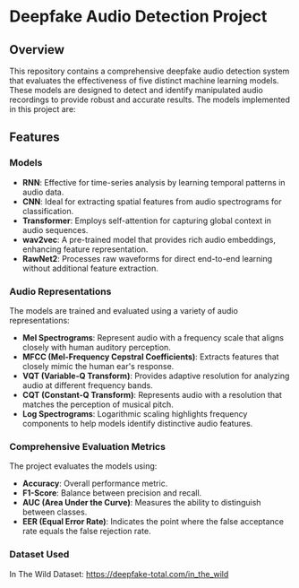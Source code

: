 # Deepfake Audio Detection Project

## Overview
This repository contains a comprehensive deepfake audio detection system that evaluates the effectiveness of five distinct machine learning models. These models are designed to detect and identify manipulated audio recordings to provide robust and accurate results. The models implemented in this project are:


## Features

### Models
- **RNN**: Effective for time-series analysis by learning temporal patterns in audio data.
- **CNN**: Ideal for extracting spatial features from audio spectrograms for classification.
- **Transformer**: Employs self-attention for capturing global context in audio sequences.
- **wav2vec**: A pre-trained model that provides rich audio embeddings, enhancing feature representation.
- **RawNet2**: Processes raw waveforms for direct end-to-end learning without additional feature extraction.

### Audio Representations
The models are trained and evaluated using a variety of audio representations:
- **Mel Spectrograms**: Represent audio with a frequency scale that aligns closely with human auditory perception.
- **MFCC (Mel-Frequency Cepstral Coefficients)**: Extracts features that closely mimic the human ear's response.
- **VQT (Variable-Q Transform)**: Provides adaptive resolution for analyzing audio at different frequency bands.
- **CQT (Constant-Q Transform)**: Represents audio with a resolution that matches the perception of musical pitch.
- **Log Spectrograms**: Logarithmic scaling highlights frequency components to help models identify distinctive audio features.

### Comprehensive Evaluation Metrics
The project evaluates the models using:
- **Accuracy**: Overall performance metric.
- **F1-Score**: Balance between precision and recall.
- **AUC (Area Under the Curve)**: Measures the ability to distinguish between classes.
- **EER (Equal Error Rate)**: Indicates the point where the false acceptance rate equals the false rejection rate.


### Dataset Used
In The Wild Dataset: https://deepfake-total.com/in_the_wild
